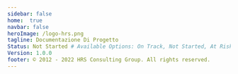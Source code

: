 ```yaml
---
sidebar: false
home:  true
navbar: false
heroImage: /logo-hrs.png
tagline: Documentazione Di Progetto
Status: Not Started # Available Options: On Track, Not Started, At Risk, Off Track, Stopped
Version: 1.0.0
footer: © 2012 - 2022 HRS Consulting Group. All rights reserved.
---
```


<template>
  <div class="main-content">
    <div v-if="user">
      <p align="center" class="text-small">
        Ciao {{user.name}}, Benvenuto!
      </p>
      <p align="center">
        <LogoutButton class="btn btn-danger mr-2" type="button" :client="auth0client" />
      </p>
      <DashboardButton type="button" />
    </div>
    <div v-else>
      <p  class="text-small" align="center">
        Non hai effettuato l'accesso. Per accedere utilizza il seguente pulsante di login.
      </p>
      <p align="center">
        <LoginButton :client="auth0client" @login-complete="getUser()" />
      </p>
    </div>
  </div>

<ProjectStatus>
</ProjectStatus>
<div class="d-flex my-3">
<span class="branch-name mx-auto text-gray-light">{{ $page.git.commits[0].dateShort }}<span classs="mx-2">{{ $page.git.author }}</span><span>{{ $page.git.commits[0].shortHash }}</span></span>
</div>
</template>


<script>
import auth from "./.vuepress/auth";
import LoginButton from "./.vuepress/components/LoginButton";
import LogoutButton from "./.vuepress/components/LogoutButton";
import ProjectStatus from "./.vuepress/components/ProjectStatus";
import DashboardButton from "./.vuepress/components/DashboardButton";

export default {
  data() {
    return {
      auth0client : null,
      user : null
    }
  },
  async mounted(){
    this.auth0client = await auth.createClient();

    this.user = await this.auth0client.getUser();
  },
  methods : {
    async login () {
      await auth.loginWithPopup(this.auth0client);
    },
    async getUser(){
      this.user = await this.auth0client.getUser();
    }
  }
}
</script>

